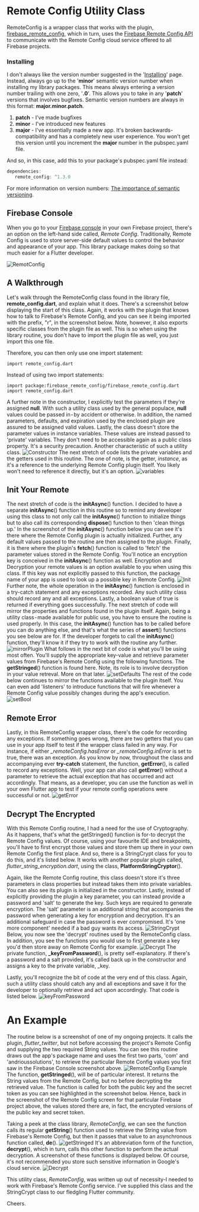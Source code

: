 # Remote Config Utility Class
RemoteConfig is a wrapper class that works with the plugin, [firebase_remote_config](https://pub.dev/packages/firebase_remote_config), which in turn, uses the [Firebase Remote Config API](https://firebase.google.com/products/remote-config/) to communicate with the Remote Config cloud service offered to all Firebase projects.

### Installing
I don't always like the version number suggested in the '[Installing](https://pub.dev/packages/remote_config#-installing-tab-)' page.
Instead, always go up to the '**minor**' semantic version number when installing my library packages. This means always entering a version number trailing with one zero, '**.0**'. This allows you to take in any '**patch**' versions that involves bugfixes. Semantic version numbers are always in this format: **major.minor.patch**. 

1. **patch** - I've made bugfixes
2. **minor** - I've introduced new features
3. **major** - I've essentially made a new app. It's broken backwards-compatibility and has a completely new user experience. You won't get this version until you increment the **major** number in the pubspec.yaml file.

And so, in this case, add this to your package's pubspec.yaml file instead:
```javascript
dependencies:
   remote_config: ^1.3.0
```
For more information on version numbers: [The importance of semantic versioning](https://medium.com/@xabaras/the-importance-of-semantic-versioning-9b78e8e59bba).

## Firebase Console
When you go to your [Firebase console](https://console.firebase.google.com/?pli=1) in your own Firebase project, there's an option on the left-hand side called, *Remote Config*. Traditionally, Remote Config is used to store server-side default values to control the behavior and appearance of your app. This library package makes doing so that much easier for a Flutter developer.

![RemotConfig](https://user-images.githubusercontent.com/32497443/83059880-36fa6a80-a020-11ea-8b50-4a3dd78b1d4b.png)
## A Walkthrough
Let's walk through the RemoteConfig class found in the library file, **remote_config.dart**, and explain what it does. There's a screenshot below displaying the start of this class. Again, it works with the plugin that knows how to talk to Firebase's Remote Config, and you can see it being imported with the prefix, "r", in the screenshot below. Note, however, it also exports specific classes from the plugin file as well. This is so when using the library routine, you don't have to import the plugin file as well, you just import this one file.

Therefore, you can then only use one import statement:
```
import remote_config.dart
```
Instead of using two import statements:
```
import package:firebase_remote_config/firebase_remote_config.dart
import remote_config.dart
```
A further note in the constructor, I explicitly test the parameters if they're assigned **null**. With such a utility class used by the general populace, **null** values could be passed in - by accident or otherwise. In addition, the named parameters, defaults, and expiration used by the enclosed plugin are assured to be assigned valid values. Lastly, the class doesn't store the parameter values in instance variables. These values are instead passed to 'private' variables. They don't need to be accessible again as a public class property. It's a security precaution. Another characteristic of such a utility class.
![Constructor](https://user-images.githubusercontent.com/32497443/83061464-a3766900-a022-11ea-9d16-4b5a90c360db.png)
The next stretch of code lists the private variables and the getters used in this routine. The one of note, is the getter, _instance_, as it's a reference to the underlying Remote Config plugin itself. You likely won't need to reference it directly, but it's an option. 
![variables](https://user-images.githubusercontent.com/32497443/83062397-277d2080-a024-11ea-9242-594dbdb51e85.png)
## Init Your Remote
The next stretch of code is the **initAsync**() function. I decided to have a separate **initAsync**() function in this routine so to remind any developer using this class to not only call the **initAsync**() function to initialize things but to also call its corresponding **dispose**() function to then 'clean things up.' In the screenshot of the **initAsync**() function below you can see it's there where the Remote Config plugin is actually initialized. Further, any default values passed to the routine are then assigned to the plugin. Finally, it is there where the plugin's **fetch**() function is called to 'fetch' the parameter values stored in the Remote Config.
You'll notice an encryption key is conceived in the **initAsync**() function as well. Encryption and Decryption your remote values is an option available to you when using this class. If this key was not explicitly passed to this function, the package name of your app is used to look up a possible key in Remote Config.
![Init](https://user-images.githubusercontent.com/32497443/83065877-d4a66780-a029-11ea-9f81-c22b1fabc75a.png)
Further note, the whole operation in the **initAsync**() function is enclosed in a try-catch statement and any exceptions recorded. Any such utility class should record any and all exceptions. Lastly, a boolean value of true is returned if everything goes successfully.
The next stretch of code will mirror the properties and functions found in the plugin itself. Again, being a utility class - made available for public use, you have to ensure the routine is used properly. In this case, the **initAsync**() function has to be called before you can do anything else, and that's what the series of **assert**() functions you see below are for. If the developer forgets to call the **initAsync**() function, they'll know it if they try to work with the routine any further.
![mirrorPlugin](https://user-images.githubusercontent.com/32497443/83066083-20591100-a02a-11ea-8f2d-857da87cadcd.png)
What follows in the next bit of code is what you'll be using most often. You'll supply the appropriate key-value and retrieve parameter values from Firebase's Remote Config using the following functions. The **getStringed**() function is found here. Note, its role is to involve decryption in your value retreval. More on that later.
![setDefaults](https://user-images.githubusercontent.com/32497443/83066228-55fdfa00-a02a-11ea-8635-37f0d0415dc8.png)
The rest of the code below continues to mirror the functions available to the plugin itself. You can even add 'listeners' to introduce functions that will fire whenever a Remote Config value possibly changes during the app's execution.
![setBool](https://user-images.githubusercontent.com/32497443/83066352-8ba2e300-a02a-11ea-913f-ddbd9e938dfc.png)
## Remote Error
Lastly, in this RemoteConfig wrapper class, there's the code for recording any exceptions. If something goes wrong, there are two getters that you can use in your app itself to test if the wrapper class failed in any way. For instance, if either *_remoteConfig.hasError* or *_remoteConfig.inError* is set to true, there was an exception.
As you know by now, throughout the class and accompanying ever **try-catch** statement, the function, **getError**(), is called to record any exceptions. Well, your app can also call **getError**() without a parameter to retrieve the actual exception that has occurred and act accordingly. That means, as a developer, you can use the function as well in your own Flutter app to test if your remote config operations were successful or not.
![getError](https://user-images.githubusercontent.com/32497443/83066510-c73dad00-a02a-11ea-8870-2314bd3a3e85.png)
## Decrypt The Encrypted
With this Remote Config routine, I had a need for the use of Cryptography. As it happens, that's what the getStringed() function is for-to decrypt the Remote Config values. Of course, using your favourite IDE and breakpoints, you'll have to first encrypt those values and store them up there in your own Remote Config the first place. And so, there is a StringCrypt class for you to do this, and it's listed below. It works with another popular plugin called, *flutter_string_encryption.dart*, using the class, **PlatformStringCryptor**().

Again, like the Remote Config routine, this class doesn't store it's three parameters in class properties but instead takes them into private variables. You can also see its plugin is initialized in the constructor. Lastly, instead of explicitly providing the plugin a key parameter, you can instead provide a password and 'salt' to generate the key. Such keys are required to generate encryption.
The 'salt' parameter is an additional string that accompanies the password when generating a key for encryption and decryption. It's an additional safeguard in case the password is ever compromised. It's 'one more component' needed if a bad guy wants its access.
![StringCrypt](https://user-images.githubusercontent.com/32497443/83066917-65317780-a02b-11ea-90a6-2432fe9abac9.png)
Below, you now see the 'decrypt' routines used by the RemoteConfig class. In addition, you see the functions you would use to first generate a key you'd then store away on Remote Config for example.
![Decrypt](https://user-images.githubusercontent.com/32497443/83067043-99a53380-a02b-11ea-8e3f-3721daaabfc9.png)
The private function, **_keyFromPassword**(), is pretty self-explanatory. If there's a password and a salt provided, it's called back up in the constructor and assigns a key to the private variable, _key.

Lastly, you'll recognize the bit of code at the very end of this class. Again, such a utility class should catch any and all exceptions and save it for the developer to optionally retrieve and act upon accordingly. That code is listed below.
![keyFromPassword](https://user-images.githubusercontent.com/32497443/83067207-db35de80-a02b-11ea-92fc-cbefa486297a.png)
# An Example
The routine below is a screenshot of one of my ongoing projects. It calls the plugin, *flutter_twitter*, but not before accessing the project's Remote Config and supplying the two required String values. You can see this routine draws out the app's package name and uses the first two parts, 'com' and 'andrioussolutions', to retrieve the particular Remote Config values you first saw in the Firebase Console screenshot above.
![RemoteConfig Example](https://user-images.githubusercontent.com/32497443/83060527-357d7200-a021-11ea-83cd-205f4c2ff013.png)
The function, **getStringed**(), will be of particular interest. It returns the String values from the Remote Config, but no before decrypting the retrieved value. The function is called for both the public key and the secret token as you can see highlighted in the screenshot below. Hence, back in the screenshot of the Remote Config screen for that particular Firebase project above, the values stored there are, in fact, the encrypted versions of the public key and secret token.

Taking a peek at the class library, *RemoteConfig*, we can see the function calls its regular **getString**() function used to retrieve the String value from Firebase's Remote Config, but then it passes that value to an asynchronous function called, **de**().
![getStringed](https://user-images.githubusercontent.com/32497443/83060782-9e64ea00-a021-11ea-961c-c5d7258801af.png)
It's an abbreviation form of the function, **decrypt**(), which in turn, calls this other function to perform the actual decryption. A screenshot of these functions is displayed below. Of course, it's not recommended you store such sensitive information in Google's cloud service.
![Decrypt](https://user-images.githubusercontent.com/32497443/83060982-e08e2b80-a021-11ea-879d-d44e55e38bb0.png)

This utility class, *RemoteConfig*, was written up out of necessity-I needed to work with Firebase's Remote Config service. I've supplied this class and the StringCrypt class to our fledgling Flutter community.

Cheers.
